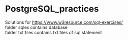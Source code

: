 # PostgreSQL_practices
Solutions for https://www.w3resource.com/sql-exercises/</br>
folder sqlex contains database</br>
folder txt files contains txt files of sql statement</br>


